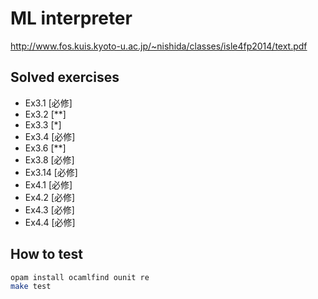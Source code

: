 # ML interpreter

<http://www.fos.kuis.kyoto-u.ac.jp/~nishida/classes/isle4fp2014/text.pdf>

## Solved exercises

- Ex3.1 [必修]
- Ex3.2 [**]
- Ex3.3 [*]
- Ex3.4 [必修]
- Ex3.6 [**]
- Ex3.8 [必修]
- Ex3.14 [必修]
- Ex4.1 [必修]
- Ex4.2 [必修]
- Ex4.3 [必修]
- Ex4.4 [必修]

## How to test

```sh
opam install ocamlfind ounit re
make test
```
